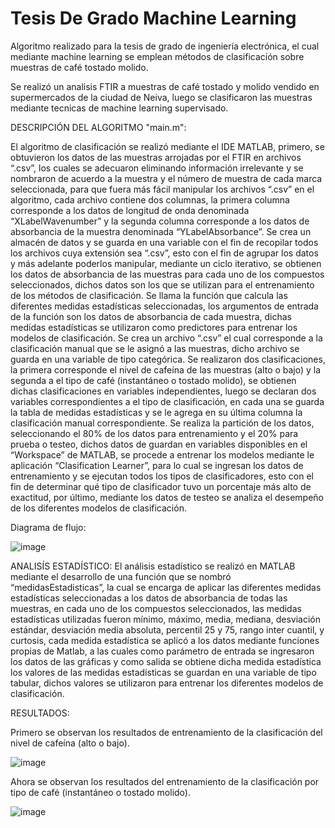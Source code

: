 # Tesis De Grado Machine Learning
Algoritmo realizado para la tesis de grado de ingeniería electrónica, el cual mediante machine learning se emplean métodos de clasificación sobre muestras de café tostado molido.

Se realizó un analisis FTIR a muestras de café tostado y molido vendido en supermercados de la ciudad de Neiva, luego se clasificaron las muestras mediante tecnicas de machine learning supervisado.

DESCRIPCIÓN DEL ALGORITMO "main.m":

El algoritmo de clasificación se realizó mediante el IDE MATLAB, primero, se obtuvieron los datos de las muestras arrojadas por el FTIR en archivos “.csv”, los cuales se adecuaron eliminando información irrelevante y se nombraron de acuerdo a la muestra y el número de muestra de cada marca seleccionada, para que fuera más fácil manipular los archivos “.csv” en el algoritmo, cada archivo contiene dos columnas, la primera columna corresponde a los datos de longitud de onda denominada “XLabelWavenumber” y la segunda columna corresponde a los datos de absorbancia de la muestra denominada “YLabelAbsorbance”.
Se crea un almacén de datos y se guarda en una variable con el fin de recopilar todos los archivos cuya extensión sea “.csv”, esto con el fin de agrupar los datos y más adelante poderlos manipular, mediante un ciclo iterativo, se obtienen los datos de absorbancia de las muestras para cada uno de los compuestos seleccionados, dichos datos son los que se utilizan para el entrenamiento de los métodos de clasificación.
Se llama la función que calcula las diferentes medidas estadísticas seleccionadas, los argumentos de entrada de la función son los datos de absorbancia de cada muestra, dichas medidas estadísticas se utilizaron como predictores para entrenar los modelos de clasificación.
Se crea un archivo “.csv” el cual corresponde a la clasificación manual que se le asignó a las muestras, dicho archivo se guarda en una variable de tipo categórica.
Se realizaron dos clasificaciones, la primera corresponde el nivel de cafeína de las muestras (alto o bajo) y la segunda a el tipo de café (instantáneo o tostado molido), se obtienen dichas clasificaciones en variables independientes, luego se declaran dos variables correspondientes a el tipo de clasificación, en cada una se guarda la tabla de medidas estadísticas y se le agrega en su última columna la clasificación manual correspondiente.
Se realiza la partición de los datos, seleccionando el 80% de los datos para entrenamiento y el 20% para prueba o testeo, dichos datos de guardan en variables disponibles en el “Workspace” de MATLAB, se procede a entrenar los modelos mediante le aplicación “Clasification Learner”, para lo cual se ingresan los datos de entrenamiento y se ejecutan todos los tipos de clasificadores, esto con el fin de determinar qué tipo de clasificador tuvo un porcentaje más alto de exactitud, por último, mediante los datos de testeo se analiza el desempeño de los diferentes modelos de clasificación.

Diagrama de flujo:

![image](https://github.com/Raken09/tesisDeGradoMachineLearning/assets/71042961/67179629-f5c0-4365-b332-04047cd00106)

ANALISÍS ESTADÍSTICO:
El análisis estadístico se realizó en MATLAB mediante el desarrollo de una función que se nombró “medidasEstadisticas”, la cual se encarga de aplicar las diferentes medidas estadísticas seleccionadas a los datos de absorbancia de todas las muestras, en cada uno de los compuestos seleccionados, las medidas estadísticas utilizadas fueron mínimo, máximo, media, mediana, desviación estándar, desviación media absoluta, percentil 25 y 75, rango inter cuantil, y curtosis, cada medida estadística se aplicó a los datos mediante funciones propias de Matlab, a las cuales como parámetro de entrada se ingresaron los datos de las gráficas y como salida se obtiene dicha medida estadística los valores de las medidas estadísticas se guardan en una variable de tipo tabular, dichos valores se utilizaron para entrenar los diferentes modelos de clasificación.

RESULTADOS:

Primero se observan los resultados de entrenamiento de la clasificación del nivel de cafeína (alto o bajo).

![image](https://github.com/Raken09/tesisDeGradoMachineLearning/assets/71042961/1ab9fe51-7123-4454-ba85-ccdab81f42ce)

Ahora se observan los resultados del entrenamiento de la clasificación por tipo de café (instantáneo o tostado molido).

![image](https://github.com/Raken09/tesisDeGradoMachineLearning/assets/71042961/0164a26b-0719-4b55-ad03-8b1cf7966623)
